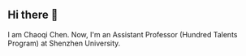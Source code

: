 ## Hi there 👋
I am Chaoqi Chen. Now, I'm an Assistant Professor (Hundred Talents Program) at Shenzhen University.

<!--
**chaoqichen/chaoqichen** is a ✨ _special_ ✨ repository because its `README.md` (this file) appears on your GitHub profile.


